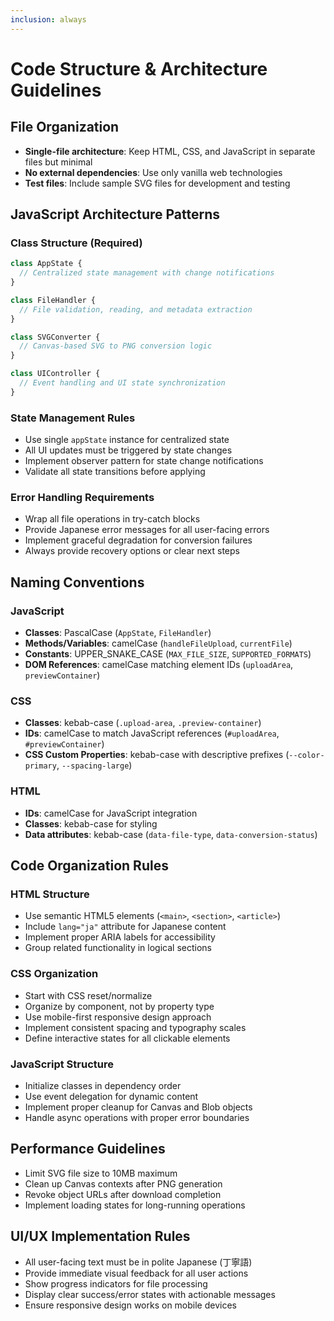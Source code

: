 ```yaml
---
inclusion: always
---
```


# Code Structure & Architecture Guidelines

## File Organization
- **Single-file architecture**: Keep HTML, CSS, and JavaScript in separate files but minimal
- **No external dependencies**: Use only vanilla web technologies
- **Test files**: Include sample SVG files for development and testing

## JavaScript Architecture Patterns

### Class Structure (Required)
```javascript
class AppState {
  // Centralized state management with change notifications
}

class FileHandler {
  // File validation, reading, and metadata extraction
}

class SVGConverter {
  // Canvas-based SVG to PNG conversion logic
}

class UIController {
  // Event handling and UI state synchronization
}
```

### State Management Rules
- Use single `appState` instance for centralized state
- All UI updates must be triggered by state changes
- Implement observer pattern for state change notifications
- Validate all state transitions before applying

### Error Handling Requirements
- Wrap all file operations in try-catch blocks
- Provide Japanese error messages for all user-facing errors
- Implement graceful degradation for conversion failures
- Always provide recovery options or clear next steps

## Naming Conventions

### JavaScript
- **Classes**: PascalCase (`AppState`, `FileHandler`)
- **Methods/Variables**: camelCase (`handleFileUpload`, `currentFile`)
- **Constants**: UPPER_SNAKE_CASE (`MAX_FILE_SIZE`, `SUPPORTED_FORMATS`)
- **DOM References**: camelCase matching element IDs (`uploadArea`, `previewContainer`)

### CSS
- **Classes**: kebab-case (`.upload-area`, `.preview-container`)
- **IDs**: camelCase to match JavaScript references (`#uploadArea`, `#previewContainer`)
- **CSS Custom Properties**: kebab-case with descriptive prefixes (`--color-primary`, `--spacing-large`)

### HTML
- **IDs**: camelCase for JavaScript integration
- **Classes**: kebab-case for styling
- **Data attributes**: kebab-case (`data-file-type`, `data-conversion-status`)

## Code Organization Rules

### HTML Structure
- Use semantic HTML5 elements (`<main>`, `<section>`, `<article>`)
- Include `lang="ja"` attribute for Japanese content
- Implement proper ARIA labels for accessibility
- Group related functionality in logical sections

### CSS Organization
- Start with CSS reset/normalize
- Organize by component, not by property type
- Use mobile-first responsive design approach
- Implement consistent spacing and typography scales
- Define interactive states for all clickable elements

### JavaScript Structure
- Initialize classes in dependency order
- Use event delegation for dynamic content
- Implement proper cleanup for Canvas and Blob objects
- Handle async operations with proper error boundaries

## Performance Guidelines
- Limit SVG file size to 10MB maximum
- Clean up Canvas contexts after PNG generation
- Revoke object URLs after download completion
- Implement loading states for long-running operations

## UI/UX Implementation Rules
- All user-facing text must be in polite Japanese (丁寧語)
- Provide immediate visual feedback for all user actions
- Show progress indicators for file processing
- Display clear success/error states with actionable messages
- Ensure responsive design works on mobile devices